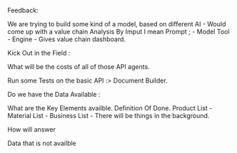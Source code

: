 Feedback: 

We are trying to build some kind of a model, based on different AI - 
Would come up with a value chain Analysis 
By Imput I mean Prompt ; - Model Tool - Engine - Gives value chain dashboard. 

Kick Out in the Field : 

What will be the costs of all of those API agents. 

Run some Tests
on the basic API :> 
Document Builder. 


Do we have the Data Available : 


What are the Key Elements availble.
Definition Of Done. Product List - Material List - Business List - 
There will be things in the background. 


How will answer 


Data that is not availble 